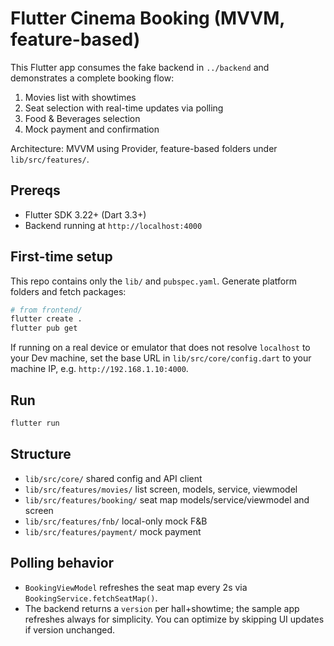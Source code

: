 # Flutter Cinema Booking (MVVM, feature-based)

This Flutter app consumes the fake backend in `../backend` and demonstrates a complete booking flow:

1. Movies list with showtimes
2. Seat selection with real-time updates via polling
3. Food & Beverages selection
4. Mock payment and confirmation

Architecture: MVVM using Provider, feature-based folders under `lib/src/features/`.

## Prereqs
- Flutter SDK 3.22+ (Dart 3.3+)
- Backend running at `http://localhost:4000`

## First-time setup
This repo contains only the `lib/` and `pubspec.yaml`. Generate platform folders and fetch packages:

```bash
# from frontend/
flutter create .
flutter pub get
```

If running on a real device or emulator that does not resolve `localhost` to your Dev machine, set the base URL in `lib/src/core/config.dart` to your machine IP, e.g. `http://192.168.1.10:4000`.

## Run
```bash
flutter run
```

## Structure
- `lib/src/core/` shared config and API client
- `lib/src/features/movies/` list screen, models, service, viewmodel
- `lib/src/features/booking/` seat map models/service/viewmodel and screen
- `lib/src/features/fnb/` local-only mock F&B
- `lib/src/features/payment/` mock payment

## Polling behavior
- `BookingViewModel` refreshes the seat map every 2s via `BookingService.fetchSeatMap()`.
- The backend returns a `version` per hall+showtime; the sample app refreshes always for simplicity. You can optimize by skipping UI updates if version unchanged.

